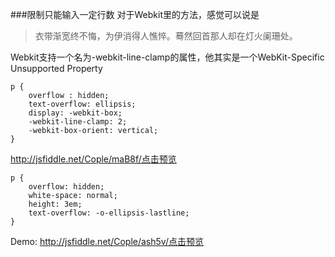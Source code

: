 ###限制只能输入一定行数
对于Webkit里的方法，感觉可以说是
>	衣带渐宽终不悔，为伊消得人憔悴。蓦然回首那人却在灯火阑珊处。

Webkit支持一个名为-webkit-line-clamp的属性，他其实是一个WebKit-Specific Unsupported Property

	p {
    	overflow : hidden;
    	text-overflow: ellipsis;
    	display: -webkit-box;
    	-webkit-line-clamp: 2;
    	-webkit-box-orient: vertical;
	}
http://jsfiddle.net/Cople/maB8f/点击预览

	p {
    	overflow: hidden;
    	white-space: normal;
    	height: 3em;
    	text-overflow: -o-ellipsis-lastline;
	}
Demo: http://jsfiddle.net/Cople/ash5v/点击预览
  ####
